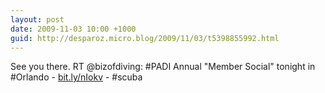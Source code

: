 ```yaml
---
layout: post
date: 2009-11-03 10:00 +1000
guid: http://desparoz.micro.blog/2009/11/03/t5398855992.html
---
```

See you there. RT @bizofdiving: #PADI Annual "Member Social" tonight in #Orlando - [bit.ly/nIokv](http://bit.ly/nIokv) - #scuba
